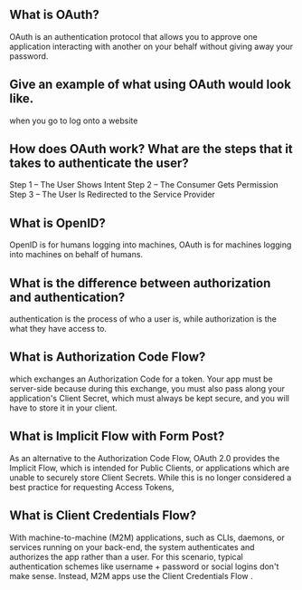 ## What is OAuth?
OAuth is an authentication protocol that allows you to approve one application interacting with another on your behalf without giving away your password.
## Give an example of what using OAuth would look like.
when you go to log onto a website 
## How does OAuth work? What are the steps that it takes to authenticate the user?

Step 1 – The User Shows Intent
Step 2 – The Consumer Gets Permission
Step 3 – The User Is Redirected to the Service Provider

## What is OpenID?
OpenID is for humans logging into machines, OAuth is for machines logging into machines on behalf of humans.

## What is the difference between authorization and authentication?
authentication is the process of who a user is, while authorization is the what they have access to.

## What is Authorization Code Flow?
which exchanges an Authorization Code for a token. Your app must be server-side because during this exchange, you must also pass along your application's Client Secret, which must always be kept secure, and you will have to store it in your client.

## What is Implicit Flow with Form Post?

As an alternative to the Authorization Code Flow, OAuth 2.0 provides the Implicit Flow, which is intended for Public Clients, or applications which are unable to securely store Client Secrets. While this is no longer considered a best practice for requesting Access Tokens,

## What is Client Credentials Flow?

 With machine-to-machine (M2M) applications, such as CLIs, daemons, or services running on your back-end, the system authenticates and authorizes the app rather than a user. For this scenario, typical authentication schemes like username + password or social logins don't make sense. Instead, M2M apps use the Client Credentials Flow .

